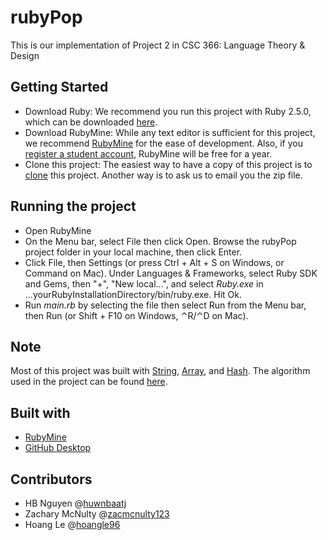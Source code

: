 # rubyPop
This is our implementation of Project 2 in CSC 366: Language Theory & Design

## Getting Started
* Download Ruby: We recommend you run this project with Ruby 2.5.0, which can be downloaded [here](https://www.ruby-lang.org/en/downloads/).
* Download RubyMine: While any text editor is sufficient for this project, we recommend [RubyMine](https://www.jetbrains.com/ruby/download/#section=windows) for the ease of development. 
Also, if you [register a student account](https://www.jetbrains.com/student/), RubyMine will be free for a year.
* Clone this project: The easiest way to have a copy of this project is to [clone](https://help.github.com/articles/cloning-a-repository/) this project. Another way is to ask us to email you the zip file.
 
## Running the project
* Open RubyMine
* On the Menu bar, select File then click Open. Browse the rubyPop project folder in your local machine, then click Enter.
* Click File, then Settings (or press Ctrl + Alt + S on Windows, or Command on Mac). Under Languages & Frameworks, select Ruby SDK and Gems, then 
"+", "New local...", and select *Ruby.exe* in ...yourRubyInstallationDirectory/bin/ruby.exe. Hit Ok.
* Run *main.rb* by selecting the file then select Run from the Menu bar, then Run (or Shift + F10 on Windows, ⌃R/⌃D on Mac).

## Note
Most of this project was built with [String](http://ruby-doc.org/core-2.5.0/Array.html), [Array](http://ruby-doc.org/core-2.5.0/Array.html), and [Hash](https://ruby-doc.org/core-2.5.0/Hash.html). The algorithm used in the project can be found [here](https://lasalle.instructure.com/courses/15714/files?preview=1234662).

## Built with
* [RubyMine](https://www.ruby-lang.org/en/downloads/)
* [GitHub Desktop](https://desktop.github.com/)

## Contributors
* HB Nguyen @[huwnbaatj](https://github.com/huwnbaatj)
* Zachary McNulty @[zacmcnulty123](https://github.com/zacmcnulty123)
* Hoang Le @[hoangle96](https://github.com/hoangle96)



